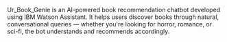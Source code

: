 Ur_Book_Genie is an AI-powered book recommendation chatbot developed using IBM Watson Assistant. It helps users discover books through natural, conversational queries — whether you're looking for horror, romance, or sci-fi, the bot understands and recommends accordingly.
